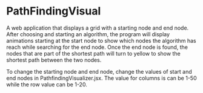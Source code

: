 # PathFindingVisual

A web application that displays a grid with a starting node and end node. After choosing and starting an algorithm, the program will display animations starting at the start node to show which nodes the algorithm has reach while searching for the end node. Once the end node is found, the nodes that are part of the shortest path will turn to yellow to show the shortest path between the two nodes.

To change the starting node and end node, change the values of start and end nodes in PathfindingVisualizer.jsx. The value for columns is can be 1-50 while the row value can be  1-20.
